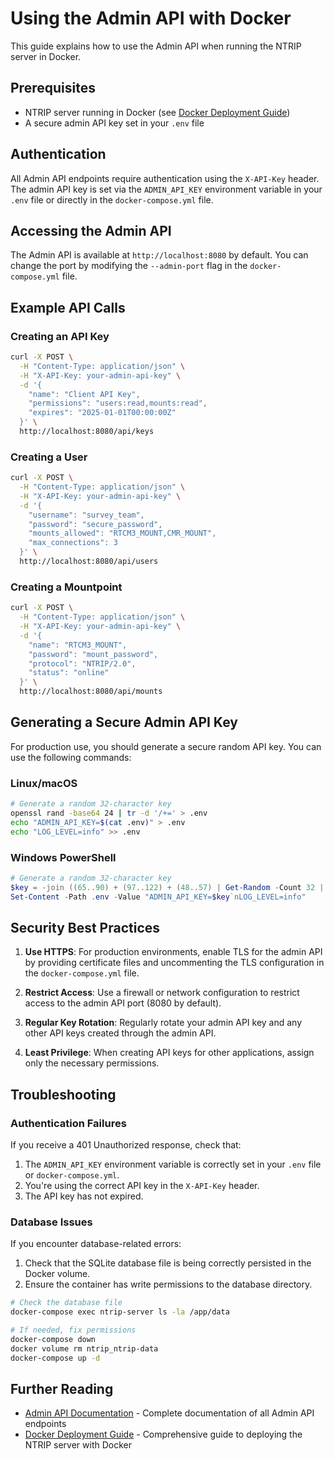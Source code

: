 # Using the Admin API with Docker

This guide explains how to use the Admin API when running the NTRIP server in Docker.

## Prerequisites

- NTRIP server running in Docker (see [Docker Deployment Guide](docker.md))
- A secure admin API key set in your `.env` file

## Authentication

All Admin API endpoints require authentication using the `X-API-Key` header. The admin API key is set via the `ADMIN_API_KEY` environment variable in your `.env` file or directly in the `docker-compose.yml` file.

## Accessing the Admin API

The Admin API is available at `http://localhost:8080` by default. You can change the port by modifying the `--admin-port` flag in the `docker-compose.yml` file.

## Example API Calls

### Creating an API Key

```bash
curl -X POST \
  -H "Content-Type: application/json" \
  -H "X-API-Key: your-admin-api-key" \
  -d '{
    "name": "Client API Key",
    "permissions": "users:read,mounts:read",
    "expires": "2025-01-01T00:00:00Z"
  }' \
  http://localhost:8080/api/keys
```

### Creating a User

```bash
curl -X POST \
  -H "Content-Type: application/json" \
  -H "X-API-Key: your-admin-api-key" \
  -d '{
    "username": "survey_team",
    "password": "secure_password",
    "mounts_allowed": "RTCM3_MOUNT,CMR_MOUNT",
    "max_connections": 3
  }' \
  http://localhost:8080/api/users
```

### Creating a Mountpoint

```bash
curl -X POST \
  -H "Content-Type: application/json" \
  -H "X-API-Key: your-admin-api-key" \
  -d '{
    "name": "RTCM3_MOUNT",
    "password": "mount_password",
    "protocol": "NTRIP/2.0",
    "status": "online"
  }' \
  http://localhost:8080/api/mounts
```

## Generating a Secure Admin API Key

For production use, you should generate a secure random API key. You can use the following commands:

### Linux/macOS

```bash
# Generate a random 32-character key
openssl rand -base64 24 | tr -d '/+=' > .env
echo "ADMIN_API_KEY=$(cat .env)" > .env
echo "LOG_LEVEL=info" >> .env
```

### Windows PowerShell

```powershell
# Generate a random 32-character key
$key = -join ((65..90) + (97..122) + (48..57) | Get-Random -Count 32 | ForEach-Object {[char]$_})
Set-Content -Path .env -Value "ADMIN_API_KEY=$key`nLOG_LEVEL=info"
```

## Security Best Practices

1. **Use HTTPS**: For production environments, enable TLS for the admin API by providing certificate files and uncommenting the TLS configuration in the `docker-compose.yml` file.

2. **Restrict Access**: Use a firewall or network configuration to restrict access to the admin API port (8080 by default).

3. **Regular Key Rotation**: Regularly rotate your admin API key and any other API keys created through the admin API.

4. **Least Privilege**: When creating API keys for other applications, assign only the necessary permissions.

## Troubleshooting

### Authentication Failures

If you receive a 401 Unauthorized response, check that:

1. The `ADMIN_API_KEY` environment variable is correctly set in your `.env` file or `docker-compose.yml`.
2. You're using the correct API key in the `X-API-Key` header.
3. The API key has not expired.

### Database Issues

If you encounter database-related errors:

1. Check that the SQLite database file is being correctly persisted in the Docker volume.
2. Ensure the container has write permissions to the database directory.

```bash
# Check the database file
docker-compose exec ntrip-server ls -la /app/data

# If needed, fix permissions
docker-compose down
docker volume rm ntrip_ntrip-data
docker-compose up -d
```

## Further Reading

- [Admin API Documentation](admin.md) - Complete documentation of all Admin API endpoints
- [Docker Deployment Guide](docker.md) - Comprehensive guide to deploying the NTRIP server with Docker

